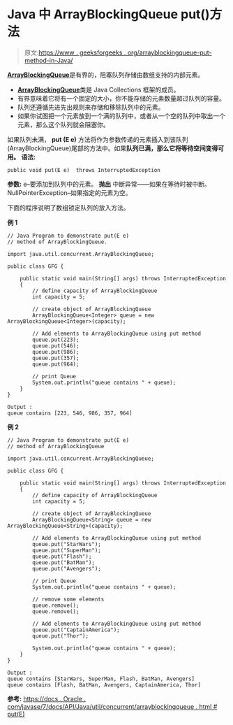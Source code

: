 # Java 中 ArrayBlockingQueue put()方法

> 原文:[https://www . geeksforgeeks . org/arrayblockingqueue-put-method-in-Java/](https://www.geeksforgeeks.org/arrayblockingqueue-put-method-in-java/)

[**ArrayBlockingQueue**](https://www.geeksforgeeks.org/arrayblockingqueue-class-in-java/)是有界的，阻塞队列存储由数组支持的内部元素。

*   [**ArrayBlockingQueue**](https://www.geeksforgeeks.org/arrayblockingqueue-class-in-java/)类是 Java Collections 框架的成员。
*   有界意味着它将有一个固定的大小，你不能存储的元素数量超过队列的容量。
*   队列还遵循先进先出规则来存储和移除队列中的元素。
*   如果你试图把一个元素放到一个满的队列中，或者从一个空的队列中取出一个元素，那么这个队列就会阻塞你。

如果队列未满， **put (E e)** 方法将作为参数传递的元素插入到该队列(ArrayBlockingQueue)尾部的方法中。如果**队列已满，那么它将等待空间变得可用。**
**语法:**

```
public void put(E e)  throws InterruptedException
```

**参数:**
e–要添加到队列中的元素。
**抛出**
中断异常——如果在等待时被中断。
NullPointerException–如果指定的元素为空。

下面的程序说明了数组锁定队列的放入方法。

**例 1**

```
// Java Program to demonstrate put(E e)
// method of ArrayBlockingQueue.

import java.util.concurrent.ArrayBlockingQueue;

public class GFG {

    public static void main(String[] args) throws InterruptedException
    {
        // define capacity of ArrayBlockingQueue
        int capacity = 5;

        // create object of ArrayBlockingQueue
        ArrayBlockingQueue<Integer> queue = new ArrayBlockingQueue<Integer>(capacity);

        // Add elements to ArrayBlockingQueue using put method
        queue.put(223);
        queue.put(546);
        queue.put(986);
        queue.put(357);
        queue.put(964);

        // print Queue
        System.out.println("queue contains " + queue);
    }
}
```

```
Output :
queue contains [223, 546, 986, 357, 964]

```

**例 2**

```
// Java Program to demonstrate put(E e)
// method of ArrayBlockingQueue

import java.util.concurrent.ArrayBlockingQueue;

public class GFG {

    public static void main(String[] args) throws InterruptedException
    {
        // define capacity of ArrayBlockingQueue
        int capacity = 5;

        // create object of ArrayBlockingQueue
        ArrayBlockingQueue<String> queue = new ArrayBlockingQueue<String>(capacity);

        // Add elements to ArrayBlockingQueue using put method
        queue.put("StarWars");
        queue.put("SuperMan");
        queue.put("Flash");
        queue.put("BatMan");
        queue.put("Avengers");

        // print Queue
        System.out.println("queue contains " + queue);

        // remove some elements
        queue.remove();
        queue.remove();

        // Add elements to ArrayBlockingQueue using put method
        queue.put("CaptainAmerica");
        queue.put("Thor");

        System.out.println("queue contains " + queue);
    }
}
```

```
Output :
queue contains [StarWars, SuperMan, Flash, BatMan, Avengers]
queue contains [Flash, BatMan, Avengers, CaptainAmerica, Thor]

```

**参考:**
[https://docs . Oracle . com/javase/7/docs/API/Java/util/concurrent/arrayblockingqueue . html # put(E)](https://docs.oracle.com/javase/7/docs/api/java/util/concurrent/ArrayBlockingQueue.html#put(E))